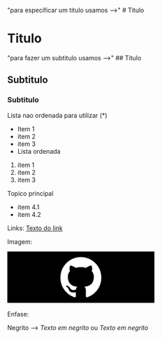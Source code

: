 "para especificar um titulo usamos -->" # Titulo

# Titulo

"para fazer um subtitulo usamos -->" ## Titulo

## Subtitulo

### Subtitulo

Lista nao ordenada para utilizar (*)

* Item 1
* item 2
* item 3
* 
  Lista ordenada
1. item 1
2. item 2
3. item 3

Topico principal

* item 4.1
* item 4.2

Links:
[Texto do link](www.osgurisaoruim.com)

Imagem:


![Imagem](https://github.com/ryandeola/UC10_Documento/blob/main/download.png)

Enfase:

Negrito -->  *Texto em negrito* ou _Texto em negrito_
